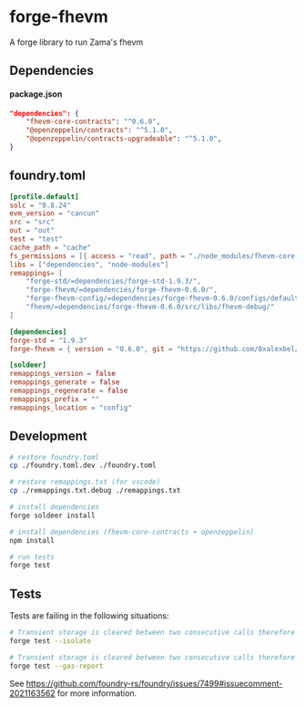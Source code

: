 # forge-fhevm
A forge library to run Zama's fhevm 

## Dependencies

#### package.json
```json
"dependencies": {
    "fhevm-core-contracts": "^0.6.0",
    "@openzeppelin/contracts": "^5.1.0",
    "@openzeppelin/contracts-upgradeable": "^5.1.0",
}
```

## foundry.toml 

```toml
[profile.default]
solc = "0.8.24"
evm_version = "cancun"
src = "src"
out = "out"
test = "test"
cache_path = "cache"
fs_permissions = [{ access = "read", path = "./node_modules/fhevm-core-contracts/artifacts"}, { access = "read", path = "./out"}]
libs = ["dependencies", "node-modules"]
remappings= [
    "forge-std/=dependencies/forge-std-1.9.3/",
    "forge-fhevm/=dependencies/forge-fhevm-0.6.0/",
    "forge-fhevm-config/=dependencies/forge-fhevm-0.6.0/configs/default/",
    "fhevm/=dependencies/forge-fhevm-0.6.0/src/libs/fhevm-debug/"
]

[dependencies]
forge-std = "1.9.3"
forge-fhevm = { version = "0.6.0", git = "https://github.com/0xalexbel/forge-fhevm.git", branch = "dev" }

[soldeer]
remappings_version = false
remappings_generate = false
remappings_regenerate = false
remappings_prefix = ""
remappings_location = "config"
```

## Development

```bash
# restore foundry.toml
cp ./foundry.toml.dev ./foundry.toml

# restore remappings.txt (for vscode)
cp ./remappings.txt.debug ./remappings.txt

# install dependencies
forge soldeer install

# install dependencies (fhevm-core-contracts + openzeppelin)
npm install

# run tests
forge test
```

## Tests

Tests are failing in the following situations:

```bash
# Transient storage is cleared between two consecutive calls therefore ACL permissions are always reset.
forge test --isolate
```

```bash
# Transient storage is cleared between two consecutive calls therefore ACL permissions are always reset.
forge test --gas-report
```

See https://github.com/foundry-rs/foundry/issues/7499#issuecomment-2021163562 for more information.


